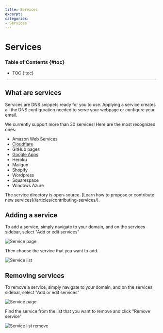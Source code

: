 ```yaml
---
title: Services
excerpt: 
categories:
- Services
---
```


# Services

### Table of Contents {#toc}

* TOC
{:toc}

---

## What are services

Services are DNS snippets ready for you to use. Applying a service creates all the DNS configuration needed to serve your webpage or configure your email.

We currently support more than 30 services! Here are the most recognized ones:

* Amazon Web Services
* [Cloudflare](/articles/cloudflare-service/)
* GitHub pages
* [Google Apps](/articles/google-apps-service/)
* Heroku
* Mailgun
* Shopify
* Wordpress
* Squarespace
* Windows Azure

<note>
The service directory is open-source. [Learn how to propose or contribute new services](/articles/contributing-services/).
</note>

## Adding a service

To add a service, simply navigate to your domain, and on the services sidebar, select "Add or edit services"

![Service page](/files/services-page.png)

Then choose the service that you want to add.

![Service list](/files/services-list.png)

## Removing services

To remove a service, simply navigate to your domain, and on the services sidebar, select "Add or edit services"

![Service page](/files/services-page.png)

Find the service from the list that you want to remove and click "Remove service"

![Service list remove](/files/services-list-remove.png)

